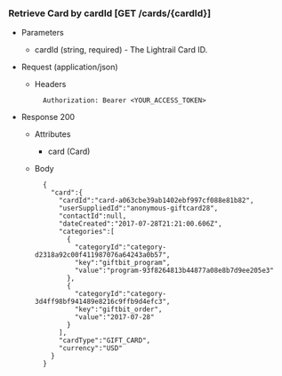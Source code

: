 ### Retrieve Card by cardId [GET /cards/{cardId}]
+ Parameters 
    + cardId (string, required) - The Lightrail Card ID.

+ Request (application/json)
    + Headers
    
            Authorization: Bearer <YOUR_ACCESS_TOKEN>

+ Response 200

    + Attributes 
        + card (Card)

    + Body
        
            {
              "card":{
                "cardId":"card-a063cbe39ab1402ebf997cf088e81b82",
                "userSuppliedId":"anonymous-giftcard28",
                "contactId":null,
                "dateCreated":"2017-07-28T21:21:00.606Z",
                "categories":[
                  {
                    "categoryId":"category-d2318a92c00f411987076a64243a0b57",
                    "key":"giftbit_program",
                    "value":"program-93f8264813b44877a08e8b7d9ee205e3"
                  },
                  {
                    "categoryId":"category-3d4ff98bf941489e8216c9ffb9d4efc3",
                    "key":"giftbit_order",
                    "value":"2017-07-28"
                  }
                ],
                "cardType":"GIFT_CARD",
                "currency":"USD"
              }
            }

